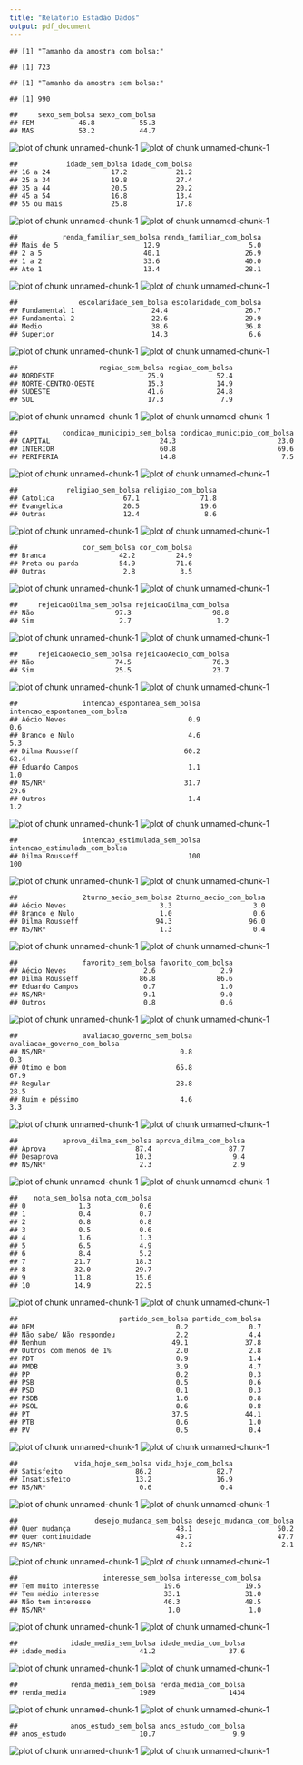 ```yaml
---
title: "Relatório Estadão Dados"
output: pdf_document
---
```



```
## [1] "Tamanho da amostra com bolsa:"
```

```
## [1] 723
```

```
## [1] "Tamanho da amostra sem bolsa:"
```

```
## [1] 990
```

```
##     sexo_sem_bolsa sexo_com_bolsa
## FEM           46.8           55.3
## MAS           53.2           44.7
```

![plot of chunk unnamed-chunk-1](figure/unnamed-chunk-11.png) ![plot of chunk unnamed-chunk-1](figure/unnamed-chunk-12.png) 

```
##            idade_sem_bolsa idade_com_bolsa
## 16 a 24               17.2            21.2
## 25 a 34               19.8            27.4
## 35 a 44               20.5            20.2
## 45 a 54               16.8            13.4
## 55 ou mais            25.8            17.8
```

![plot of chunk unnamed-chunk-1](figure/unnamed-chunk-13.png) ![plot of chunk unnamed-chunk-1](figure/unnamed-chunk-14.png) 

```
##           renda_familiar_sem_bolsa renda_familiar_com_bolsa
## Mais de 5                     12.9                      5.0
## 2 a 5                         40.1                     26.9
## 1 a 2                         33.6                     40.0
## Ate 1                         13.4                     28.1
```

![plot of chunk unnamed-chunk-1](figure/unnamed-chunk-15.png) ![plot of chunk unnamed-chunk-1](figure/unnamed-chunk-16.png) 

```
##               escolaridade_sem_bolsa escolaridade_com_bolsa
## Fundamental 1                   24.4                   26.7
## Fundamental 2                   22.6                   29.9
## Medio                           38.6                   36.8
## Superior                        14.3                    6.6
```

![plot of chunk unnamed-chunk-1](figure/unnamed-chunk-17.png) ![plot of chunk unnamed-chunk-1](figure/unnamed-chunk-18.png) 

```
##                    regiao_sem_bolsa regiao_com_bolsa
## NORDESTE                       25.9             52.4
## NORTE-CENTRO-OESTE             15.3             14.9
## SUDESTE                        41.6             24.8
## SUL                            17.3              7.9
```

![plot of chunk unnamed-chunk-1](figure/unnamed-chunk-19.png) ![plot of chunk unnamed-chunk-1](figure/unnamed-chunk-110.png) 

```
##           condicao_municipio_sem_bolsa condicao_municipio_com_bolsa
## CAPITAL                           24.3                         23.0
## INTERIOR                          60.8                         69.6
## PERIFERIA                         14.8                          7.5
```

![plot of chunk unnamed-chunk-1](figure/unnamed-chunk-111.png) ![plot of chunk unnamed-chunk-1](figure/unnamed-chunk-112.png) 

```
##            religiao_sem_bolsa religiao_com_bolsa
## Catolica                 67.1               71.8
## Evangelica               20.5               19.6
## Outras                   12.4                8.6
```

![plot of chunk unnamed-chunk-1](figure/unnamed-chunk-113.png) ![plot of chunk unnamed-chunk-1](figure/unnamed-chunk-114.png) 

```
##                cor_sem_bolsa cor_com_bolsa
## Branca                  42.2          24.9
## Preta ou parda          54.9          71.6
## Outras                   2.8           3.5
```

![plot of chunk unnamed-chunk-1](figure/unnamed-chunk-115.png) ![plot of chunk unnamed-chunk-1](figure/unnamed-chunk-116.png) 

```
##     rejeicaoDilma_sem_bolsa rejeicaoDilma_com_bolsa
## Não                    97.3                    98.8
## Sim                     2.7                     1.2
```

![plot of chunk unnamed-chunk-1](figure/unnamed-chunk-117.png) ![plot of chunk unnamed-chunk-1](figure/unnamed-chunk-118.png) 

```
##     rejeicaoAecio_sem_bolsa rejeicaoAecio_com_bolsa
## Não                    74.5                    76.3
## Sim                    25.5                    23.7
```

![plot of chunk unnamed-chunk-1](figure/unnamed-chunk-119.png) ![plot of chunk unnamed-chunk-1](figure/unnamed-chunk-120.png) 

```
##                intencao_espontanea_sem_bolsa intencao_espontanea_com_bolsa
## Aécio Neves                              0.9                           0.6
## Branco e Nulo                            4.6                           5.3
## Dilma Rousseff                          60.2                          62.4
## Eduardo Campos                           1.1                           1.0
## NS/NR*                                  31.7                          29.6
## Outros                                   1.4                           1.2
```

![plot of chunk unnamed-chunk-1](figure/unnamed-chunk-121.png) ![plot of chunk unnamed-chunk-1](figure/unnamed-chunk-122.png) 

```
##                intencao_estimulada_sem_bolsa intencao_estimulada_com_bolsa
## Dilma Rousseff                           100                           100
```

![plot of chunk unnamed-chunk-1](figure/unnamed-chunk-123.png) ![plot of chunk unnamed-chunk-1](figure/unnamed-chunk-124.png) 

```
##                2turno_aecio_sem_bolsa 2turno_aecio_com_bolsa
## Aécio Neves                       3.3                    3.0
## Branco e Nulo                     1.0                    0.6
## Dilma Rousseff                   94.3                   96.0
## NS/NR*                            1.3                    0.4
```

![plot of chunk unnamed-chunk-1](figure/unnamed-chunk-125.png) ![plot of chunk unnamed-chunk-1](figure/unnamed-chunk-126.png) 

```
##                favorito_sem_bolsa favorito_com_bolsa
## Aécio Neves                   2.6                2.9
## Dilma Rousseff               86.8               86.6
## Eduardo Campos                0.7                1.0
## NS/NR*                        9.1                9.0
## Outros                        0.8                0.6
```

![plot of chunk unnamed-chunk-1](figure/unnamed-chunk-127.png) ![plot of chunk unnamed-chunk-1](figure/unnamed-chunk-128.png) 

```
##                avaliacao_governo_sem_bolsa avaliacao_governo_com_bolsa
## NS/NR*                                 0.8                         0.3
## Ótimo e bom                           65.8                        67.9
## Regular                               28.8                        28.5
## Ruim e péssimo                         4.6                         3.3
```

![plot of chunk unnamed-chunk-1](figure/unnamed-chunk-129.png) ![plot of chunk unnamed-chunk-1](figure/unnamed-chunk-130.png) 

```
##           aprova_dilma_sem_bolsa aprova_dilma_com_bolsa
## Aprova                      87.4                   87.7
## Desaprova                   10.3                    9.4
## NS/NR*                       2.3                    2.9
```

![plot of chunk unnamed-chunk-1](figure/unnamed-chunk-131.png) ![plot of chunk unnamed-chunk-1](figure/unnamed-chunk-132.png) 

```
##    nota_sem_bolsa nota_com_bolsa
## 0             1.3            0.6
## 1             0.4            0.7
## 2             0.8            0.8
## 3             0.5            0.6
## 4             1.6            1.3
## 5             6.5            4.9
## 6             8.4            5.2
## 7            21.7           18.3
## 8            32.0           29.7
## 9            11.8           15.6
## 10           14.9           22.5
```

![plot of chunk unnamed-chunk-1](figure/unnamed-chunk-133.png) ![plot of chunk unnamed-chunk-1](figure/unnamed-chunk-134.png) 

```
##                         partido_sem_bolsa partido_com_bolsa
## DEM                                   0.2               0.7
## Não sabe/ Não respondeu               2.2               4.4
## Nenhum                               49.1              37.8
## Outros com menos de 1%                2.0               2.8
## PDT                                   0.9               1.4
## PMDB                                  3.9               4.7
## PP                                    0.2               0.3
## PSB                                   0.5               0.6
## PSD                                   0.1               0.3
## PSDB                                  1.6               0.8
## PSOL                                  0.6               0.8
## PT                                   37.5              44.1
## PTB                                   0.6               1.0
## PV                                    0.5               0.4
```

![plot of chunk unnamed-chunk-1](figure/unnamed-chunk-135.png) ![plot of chunk unnamed-chunk-1](figure/unnamed-chunk-136.png) 

```
##              vida_hoje_sem_bolsa vida_hoje_com_bolsa
## Satisfeito                  86.2                82.7
## Insatisfeito                13.2                16.9
## NS/NR*                       0.6                 0.4
```

![plot of chunk unnamed-chunk-1](figure/unnamed-chunk-137.png) ![plot of chunk unnamed-chunk-1](figure/unnamed-chunk-138.png) 

```
##                   desejo_mudanca_sem_bolsa desejo_mudanca_com_bolsa
## Quer mudança                          48.1                     50.2
## Quer continuidade                     49.7                     47.7
## NS/NR*                                 2.2                      2.1
```

![plot of chunk unnamed-chunk-1](figure/unnamed-chunk-139.png) ![plot of chunk unnamed-chunk-1](figure/unnamed-chunk-140.png) 

```
##                     interesse_sem_bolsa interesse_com_bolsa
## Tem muito interesse                19.6                19.5
## Tem médio interesse                33.1                31.0
## Não tem interesse                  46.3                48.5
## NS/NR*                              1.0                 1.0
```

![plot of chunk unnamed-chunk-1](figure/unnamed-chunk-141.png) ![plot of chunk unnamed-chunk-1](figure/unnamed-chunk-142.png) 

```
##             idade_media_sem_bolsa idade_media_com_bolsa
## idade_media                  41.2                  37.6
```

![plot of chunk unnamed-chunk-1](figure/unnamed-chunk-143.png) ![plot of chunk unnamed-chunk-1](figure/unnamed-chunk-144.png) 

```
##             renda_media_sem_bolsa renda_media_com_bolsa
## renda_media                  1989                  1434
```

![plot of chunk unnamed-chunk-1](figure/unnamed-chunk-145.png) ![plot of chunk unnamed-chunk-1](figure/unnamed-chunk-146.png) 

```
##             anos_estudo_sem_bolsa anos_estudo_com_bolsa
## anos_estudo                  10.7                   9.9
```

![plot of chunk unnamed-chunk-1](figure/unnamed-chunk-147.png) ![plot of chunk unnamed-chunk-1](figure/unnamed-chunk-148.png) 
